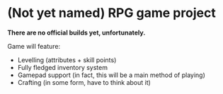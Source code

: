 # (Not yet named) RPG game project

**There are no official builds yet, unfortunately.**

Game will feature:
- Levelling (attributes + skill points)
- Fully fledged inventory system
- Gamepad support (in fact, this will be a main method of playing)
- Crafting (in some form, have to think about it)
